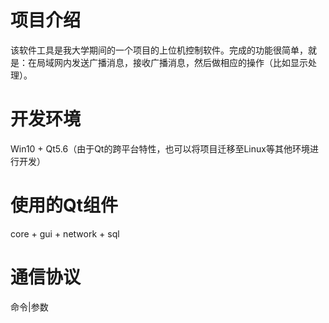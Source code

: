 # 项目介绍
该软件工具是我大学期间的一个项目的上位机控制软件。完成的功能很简单，就是：在局域网内发送广播消息，接收广播消息，然后做相应的操作（比如显示处理）。

# 开发环境
Win10 + Qt5.6（由于Qt的跨平台特性，也可以将项目迁移至Linux等其他环境进行开发）

# 使用的Qt组件
core + gui + network + sql

# 通信协议
命令|参数
